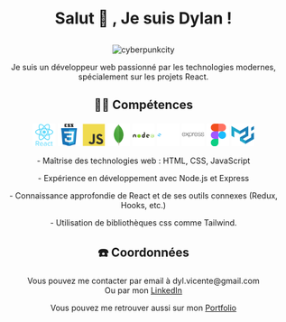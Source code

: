 # <p align="center">Salut :wave: , Je suis Dylan ! </p>

<p align="center"><img src="https://i.pinimg.com/originals/a7/a4/5d/a7a45d1dcb73994b8810be9d787b0344.png" alt="cyberpunkcity" align="center"/></p>

<p align="center">Je suis un développeur web passionné par les technologies modernes, spécialement sur les projets React.</p>

##  	<p align="center">:climbing_man: Compétences <p>

<div align="center">
<img src="https://raw.githubusercontent.com/devicons/devicon/master/icons/react/react-original-wordmark.svg" alt="react logo" width="40px" height="40px"/>
<img src="https://raw.githubusercontent.com/devicons/devicon/master/icons/css3/css3-original-wordmark.svg" alt="css logo" width="40px" height="40px"/>
<img src="https://raw.githubusercontent.com/devicons/devicon/master/icons/javascript/javascript-original.svg" alt="Javascript logo" width="40px" height="40px"/>
<img src="https://raw.githubusercontent.com/devicons/devicon/master/icons/mongodb/mongodb-original.svg" alt="mongoDB logo" width="40px" height="40px"/>
<img src="https://raw.githubusercontent.com/devicons/devicon/master/icons/nodejs/nodejs-original-wordmark.svg" alt="node logo" width="40px" height="40px"/>
<img src="https://raw.githubusercontent.com/devicons/devicon/master/icons/tailwindcss/tailwindcss-original-wordmark.svg" alt="tailwind logo" width="40px" height="40px"/>
<img src="https://raw.githubusercontent.com/devicons/devicon/master/icons/express/express-original-wordmark.svg" alt="express logo" width="40px" height="40px"/>
<img src="https://raw.githubusercontent.com/devicons/devicon/master/icons/figma/figma-original.svg" alt="figma logo" width="40px" height="40px"/>
<img src="https://raw.githubusercontent.com/devicons/devicon/master/icons/materialui/materialui-original.svg" alt="mui logo" width="40px" height="40px"/>
</div>



<p align="center">- Maîtrise des technologies web : HTML, CSS, JavaScript </p>
<p align="center">- Expérience en développement avec Node.js et Express</p>
<p align="center">- Connaissance approfondie de React et de ses outils connexes (Redux, Hooks, etc.)</p>
<p align="center">- Utilisation de bibliothèques css comme Tailwind.</p>



## <p align="center">:phone: Coordonnées<p>
<p align="center">Vous pouvez me contacter par email à dyl.vicente@gmail.com </br>
Ou par mon <a href="https://www.linkedin.com/in/dylan-vicente/"> LinkedIn </a></p>


<p align="center">Vous pouvez me retrouver aussi sur mon <a href="https://dylanvicente.com/"> Portfolio </a></p> </br>







